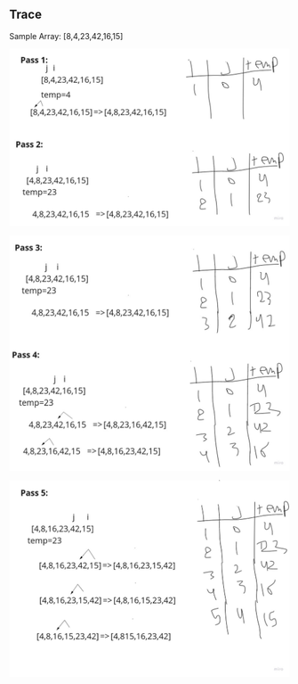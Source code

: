 ## Trace

Sample Array: [8,4,23,42,16,15]

![](../insertion_sort/image/pass1and2.jpg)

![](../insertion_sort/image/pass3and4.jpg)

![](../insertion_sort/image/pass5.jpg)

